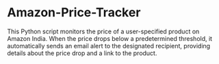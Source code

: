 # Amazon-Price-Tracker
This Python script monitors the price of a user-specified product on Amazon India. When the price drops below a predetermined threshold, it automatically sends an email alert to the designated recipient, providing details about the price drop and a link to the product.
